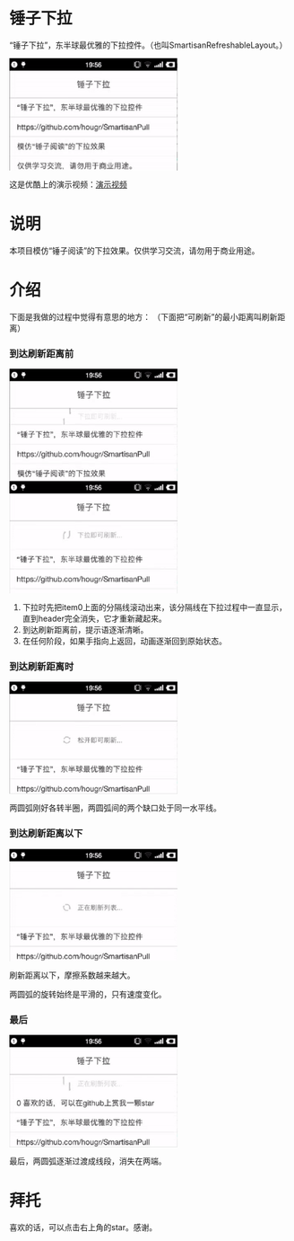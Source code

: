 # 锤子下拉

“锤子下拉”，东半球最优雅的下拉控件。（也叫SmartisanRefreshableLayout。）

<img src="./screenshot/smartisan_pull_small.gif" width = "300" height = "200" alt="录屏gif" align=center />

这是优酷上的演示视频：[演示视频](http://v.youku.com/v_show/id_XMTcwNTAyODU5Ng==.html?beta&)

# 说明
本项目模仿“锤子阅读”的下拉效果。仅供学习交流，请勿用于商业用途。


# 介绍
下面是我做的过程中觉得有意思的地方：
（下面把“可刷新”的最小距离叫刷新距离）

### 到达刷新距离前

<img src="./screenshot/smartisan_pull0.png" width = "300" height = "200" alt="到达刷新距离前1" align=center />

<img src="./screenshot/smartisan_pull1.png" width = "300" height = "200" alt="到达刷新距离前1" align=center />

1. 下拉时先把item0上面的分隔线滚动出来，该分隔线在下拉过程中一直显示，直到header完全消失，它才重新藏起来。
2. 到达刷新距离前，提示语逐渐清晰。
3. 在任何阶段，如果手指向上返回，动画逐渐回到原始状态。

### 到达刷新距离时

<img src="./screenshot/smartisan_pull2.png" width = "300" height = "200" alt="到达刷新距离前1" align=center />

两圆弧刚好各转半圈，两圆弧间的两个缺口处于同一水平线。

### 到达刷新距离以下

<img src="./screenshot/smartisan_pull3.png" width = "300" height = "200" alt="到达刷新距离前1" align=center />

刷新距离以下，摩擦系数越来越大。

两圆弧的旋转始终是平滑的，只有速度变化。

### 最后

<img src="./screenshot/smartisan_pull4.png" width = "300" height = "200" alt="到达刷新距离前1" align=center />

最后，两圆弧逐渐过渡成线段，消失在两端。

# 拜托
喜欢的话，可以点击右上角的star。感谢。
